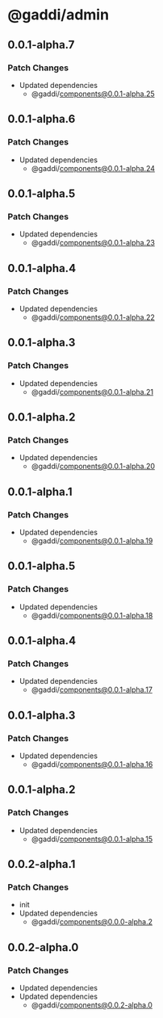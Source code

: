 # @gaddi/admin

## 0.0.1-alpha.7

### Patch Changes

- Updated dependencies
  - @gaddi/components@0.0.1-alpha.25

## 0.0.1-alpha.6

### Patch Changes

- Updated dependencies
  - @gaddi/components@0.0.1-alpha.24

## 0.0.1-alpha.5

### Patch Changes

- Updated dependencies
  - @gaddi/components@0.0.1-alpha.23

## 0.0.1-alpha.4

### Patch Changes

- Updated dependencies
  - @gaddi/components@0.0.1-alpha.22

## 0.0.1-alpha.3

### Patch Changes

- Updated dependencies
  - @gaddi/components@0.0.1-alpha.21

## 0.0.1-alpha.2

### Patch Changes

- Updated dependencies
  - @gaddi/components@0.0.1-alpha.20

## 0.0.1-alpha.1

### Patch Changes

- Updated dependencies
  - @gaddi/components@0.0.1-alpha.19

## 0.0.1-alpha.5

### Patch Changes

- Updated dependencies
  - @gaddi/components@0.0.1-alpha.18

## 0.0.1-alpha.4

### Patch Changes

- Updated dependencies
  - @gaddi/components@0.0.1-alpha.17

## 0.0.1-alpha.3

### Patch Changes

- Updated dependencies
  - @gaddi/components@0.0.1-alpha.16

## 0.0.1-alpha.2

### Patch Changes

- Updated dependencies
  - @gaddi/components@0.0.1-alpha.15

## 0.0.2-alpha.1

### Patch Changes

- init
- Updated dependencies
  - @gaddi/components@0.0.0-alpha.2

## 0.0.2-alpha.0

### Patch Changes

- Updated dependencies
- Updated dependencies
  - @gaddi/components@0.0.2-alpha.0
